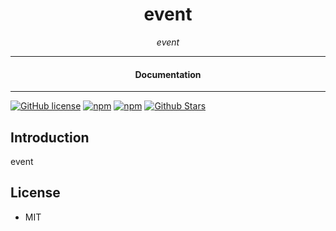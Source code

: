 

<div align="center">  
  <h1>event</h1>
</div>

<div align="center">  
<i>event</i>
</div>

---

<div align="center">
<h4>Documentation</h4>
</div>

---

[![GitHub license](https://img.shields.io/badge/license-MIT-blue.svg)](https://github.com/nostr-components/event/blob/gh-pages/LICENSE)
[![npm](https://img.shields.io/npm/v/event)](https://npmjs.com/package/event)
[![npm](https://img.shields.io/npm/dw/event.svg)](https://npmjs.com/package/event)
[![Github Stars](https://img.shields.io/github/stars/nostr-components/event.svg)](https://github.com/nostr-components/event/)

## Introduction

event

## License

- MIT
